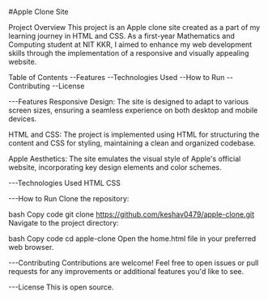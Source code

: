 #Apple Clone Site


Project Overview
This project is an Apple clone site created as a part of my learning journey in HTML and CSS. As a first-year Mathematics and Computing student at NIT KKR, I aimed to enhance my web development skills through the implementation of a responsive and visually appealing website.

Table of Contents
--Features
--Technologies Used
--How to Run
--Contributing
--License


---Features
Responsive Design: The site is designed to adapt to various screen sizes, ensuring a seamless experience on both desktop and mobile devices.

HTML and CSS: The project is implemented using HTML for structuring the content and CSS for styling, maintaining a clean and organized codebase.

Apple Aesthetics: The site emulates the visual style of Apple's official website, incorporating key design elements and color schemes.

---Technologies Used
HTML
CSS


---How to Run
Clone the repository:

bash
Copy code
git clone https://github.com/keshav0479/apple-clone.git
Navigate to the project directory:

bash
Copy code
cd apple-clone
Open the home.html file in your preferred web browser.

---Contributing
Contributions are welcome! Feel free to open issues or pull requests for any improvements or additional features you'd like to see.

---License
This is open source.
